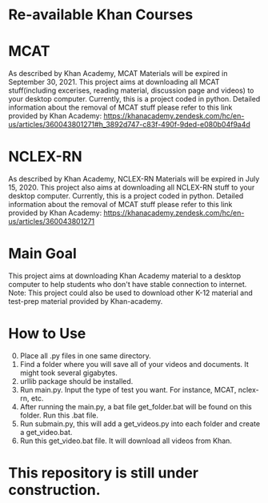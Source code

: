 # Re-available Khan Courses
# MCAT
As described by Khan Academy, MCAT Materials will be expired in September 30, 2021. This project aims at downloading all MCAT stuff(including excerises, reading material, discussion page and videos) to your desktop computer. Currently, this is a project coded in python. 
Detailed information about the removal of MCAT stuff please refer to this link provided by Khan Academy:
https://khanacademy.zendesk.com/hc/en-us/articles/360043801271#h_3892d747-c83f-490f-9ded-e080b04f9a4d
# NCLEX-RN
As described by Khan Academy, NCLEX-RN Materials will be expired in July 15, 2020. This project also aims at downloading all NCLEX-RN stuff to your desktop computer. Currently, this is a project coded in python. 
Detailed information about the removal of MCAT stuff please refer to this link provided by Khan Academy:
https://khanacademy.zendesk.com/hc/en-us/articles/360043801271
# Main Goal
This project aims at downloading Khan Academy material to a desktop computer to help students who don't have stable connection to internet. 
Note: This project could also be used to download other K-12 material and test-prep material provided by Khan-academy.
# How to Use
0. Place all .py files in one same directory.
0. Find a folder where you will save all of your videos and documents. It might took several gigabytes.
0. urllib package should be installed.
1. Run main.py. Input the type of test you want. For instance, MCAT, nclex-rn, etc.
2. After running the main.py, a bat file get_folder.bat will be found on this folder. Run this .bat file.
3. Run submain.py, this will add a get_videos.py into each folder and create a get_video.bat.
5. Run this get_video.bat file. It will download all videos from Khan.
# This repository is still under construction.
